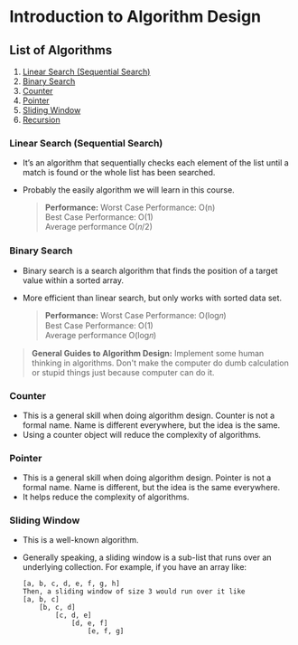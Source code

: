 # Introduction to Algorithm Design

## List of Algorithms

1. [Linear Search (Sequential Search)](#linear-search-sequential-search)
2. [Binary Search](#binary-search)
3. [Counter](#counter)
4. [Pointer](#pointer)
5. [Sliding Window](#sliding-window)
6. [Recursion](#recursion)

### Linear Search (Sequential Search)

- It’s an algorithm that sequentially checks each element of the list until a match is found or the whole list has been searched.
- Probably the easily algorithm we will learn in this course.

  > **Performance:**
  > Worst Case Performance: O(n)  
  > Best Case Performance: O(1)  
  > Average performance O(𝑛/2)

### Binary Search

- Binary search is a search algorithm that finds the position of a target value within a sorted array.
- More efficient than linear search, but only works with sorted data set.

  > **Performance:**
  > Worst Case Performance: O(log⁡𝑛)  
  > Best Case Performance: O(1)  
  > Average performance O(log⁡𝑛)

> **General Guides to Algorithm Design:**
> Implement some human thinking in algorithms.
> Don't make the computer do dumb calculation or stupid things just because computer can do it.

### Counter

- This is a general skill when doing algorithm design. Counter is not a formal name. Name is different everywhere, but the idea is the same.
- Using a counter object will reduce the complexity of algorithms.

### Pointer

- This is a general skill when doing algorithm design. Pointer is not a formal name. Name is different, but the idea is the same everywhere.
- It helps reduce the complexity of algorithms.

### Sliding Window

- This is a well-known algorithm.
- Generally speaking, a sliding window is a sub-list that runs over an underlying collection. For example, if you have an array like:

  ```
  [a, b, c, d, e, f, g, h]
  Then, a sliding window of size 3 would run over it like
  [a, b, c]
      [b, c, d]
          [c, d, e]
              [d, e, f]
                  [e, f, g]
  ```
